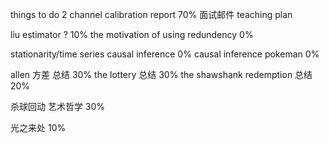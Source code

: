 things to do
2 channel calibration report 70%
面试邮件
teaching plan 

liu estimator ? 10%
the motivation of using redundency 0%

stationarity/time series causal inference 0%
causal inference pokeman 0%

allen 方差 总结 30%
the lottery 总结 30%
the shawshank redemption 总结 20%

杀球回动
艺术哲学 30%

光之来处 10%

